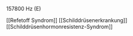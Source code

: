 157800 Hz (E)

[[Refetoff Syndrom]]
[[Schilddrüsenerkrankung]]
[[Schilddrüsenhormonresistenz-Syndrom]]